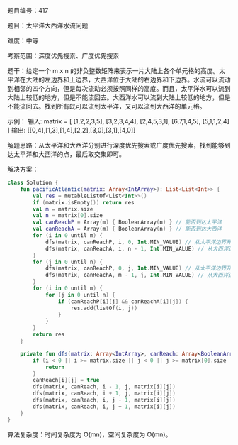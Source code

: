 题目编号：417

题目：太平洋大西洋水流问题

难度：中等

考察范围：深度优先搜索、广度优先搜索

题干：给定一个 m x n 的非负整数矩阵来表示一片大陆上各个单元格的高度。太平洋在大陆的左边界和上边界，大西洋位于大陆的右边界和下边界。水流可以流动到相邻的四个方向，但是每次流动必须按照同样的高度。而且，太平洋水可以流到大陆上较低的地方，但是不能流回去。大西洋水可以流到大陆上较低的地方，但是不能流回去。找到所有既可以流到太平洋，又可以流到大西洋的单元格。

示例：
输入:
matrix = [
  [1,2,2,3,5],
  [3,2,3,4,4],
  [2,4,5,3,1],
  [6,7,1,4,5],
  [5,1,1,2,4]
]
输出: [[0,4],[1,3],[1,4],[2,2],[3,0],[3,1],[4,0]]

解题思路：从太平洋和大西洋分别进行深度优先搜索或广度优先搜索，找到能够到达太平洋和大西洋的点，最后取交集即可。

解决方案：

```kotlin
class Solution {
    fun pacificAtlantic(matrix: Array<IntArray>): List<List<Int>> {
        val res = mutableListOf<List<Int>>()
        if (matrix.isEmpty()) return res
        val m = matrix.size
        val n = matrix[0].size
        val canReachP = Array(m) { BooleanArray(n) } // 能否到达太平洋
        val canReachA = Array(m) { BooleanArray(n) } // 能否到达大西洋
        for (i in 0 until m) {
            dfs(matrix, canReachP, i, 0, Int.MIN_VALUE) // 从太平洋边界开始搜索
            dfs(matrix, canReachA, i, n - 1, Int.MIN_VALUE) // 从大西洋边界开始搜索
        }
        for (j in 0 until n) {
            dfs(matrix, canReachP, 0, j, Int.MIN_VALUE) // 从太平洋边界开始搜索
            dfs(matrix, canReachA, m - 1, j, Int.MIN_VALUE) // 从大西洋边界开始搜索
        }
        for (i in 0 until m) {
            for (j in 0 until n) {
                if (canReachP[i][j] && canReachA[i][j]) {
                    res.add(listOf(i, j))
                }
            }
        }
        return res
    }

    private fun dfs(matrix: Array<IntArray>, canReach: Array<BooleanArray>, i: Int, j: Int, pre: Int) {
        if (i < 0 || i >= matrix.size || j < 0 || j >= matrix[0].size || matrix[i][j] < pre || canReach[i][j]) {
            return
        }
        canReach[i][j] = true
        dfs(matrix, canReach, i - 1, j, matrix[i][j])
        dfs(matrix, canReach, i + 1, j, matrix[i][j])
        dfs(matrix, canReach, i, j - 1, matrix[i][j])
        dfs(matrix, canReach, i, j + 1, matrix[i][j])
    }
}
```

算法复杂度：时间复杂度为 O(mn)，空间复杂度为 O(mn)。